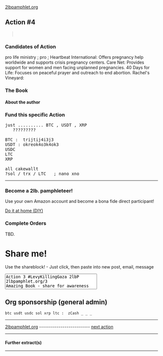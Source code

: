 [2lbpamphlet.org](2lbpamphlet.org) 

<!-- Struggle to stay, prolife antiabortion -->

## Action #4
> &nbsp;&nbsp; 

### Candidates of Action 

pro life ministry ; pro ; 
Heartbeat International: Offers pregnancy help worldwide and supports crisis pregnancy centers.
Care Net: Provides support for women and men facing unplanned pregnancies.
40 Days for Life: Focuses on peaceful prayer and outreach to end abortion.
Rachel's Vineyard: 
### The Book  

#### About the author 

<!-- 
#### Next Delivery  -->

### Fund this specific Action

<pre>
just .......... BTC , USDT , XRP 
   ?????????

BTC :  trijtij4i3j3 
USDT : okreok4o3k4ok3
USDC   
LTC
XRP   

all cakewallt
?sol / trx / LTC   ; nano xno 
</pre>

__________________

### Become a 2lb. pamphleteer!

Use your own Amazon account and become a bona fide direct participant!

[Do it at home (DIY)](DIY.md)

### Complete Orders

TBD.

# Share me!

Use the shareblock! - Just click, then paste into new post, email, message
<textarea style="resize:none;overflow:hidden;user-select:all;" readonly wrap=off rows=3 cols=37
onclick="navigator.clipboard.writeText( this.value );return false;"
>
Action 3 #LevyKillingGaza 2lbP
2lbpamphlet.org/3
Amazing Book - share for awareness
</textarea>

## Org sponsorship (general admin)

` btc
usdt
usdc
sol
xrp
ltc : 
zCash _ _ _ 
`
___________________

[2lbpamphlet.org](2lbpamphlet.org)  --------------------------  [next action](../4/) 

__________________

#### Further extract(s)
> 
_______________
